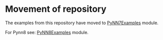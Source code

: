 Movement of repository
======================

The examples from this repository have moved to [PyNN7Examples](
    https://github.com/SpiNNakerManchester/PyNN7Examples) module.
    
For Pynn8 see: [PyNN8Examples](
    https://github.com/SpiNNakerManchester/PyNN8Examples) module.   

